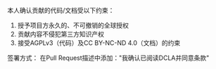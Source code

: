 本人确认贡献的代码/文档受以下约束：
1. 授予项目方永久的、不可撤销的全球授权
2. 贡献内容不侵犯第三方知识产权
3. 接受AGPLv3（代码）及CC BY-NC-ND 4.0（文档）的约束

签署方式：
在Pull Request描述中添加："我确认已阅读DCLA并同意条款"
